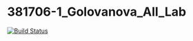 # 381706-1_Golovanova_All_Lab
[![Build Status](https://travis-ci.org/Lena381706-1/381706-1_Golovanova_All_Lab.svg?branch=ArrayList)](https://travis-ci.org/Lena381706-1/381706-1_Golovanova_All_Lab)

